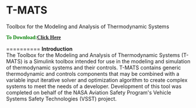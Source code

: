 T-MATS
==========

Toolbox for the Modeling and Analysis of Thermodynamic Systems <br>

<b> <font face="verdana" color="green"> To Download:<a href= "https://github.com/nasa/T-MATS/releases" >Click Here</a> </b> </font>

==========
<b>Introduction</b> <br>
The Toolbox for the Modeling and Analysis of Thermodynamic Systems (T-MATS) 
is a Simulink toolbox intended for use in the modeling and simulation of thermodynamic 
systems and their controls. T-MATS contains generic thermodynamic and controls 
components that may be combined with a variable input iterative solver and optimization 
algorithm to create complex systems to meet the needs of a developer. Development of this tool
was completed on behalf of the NASA Aviation Safety Program's Vehicle Systems Safety Technologies
(VSST) project.